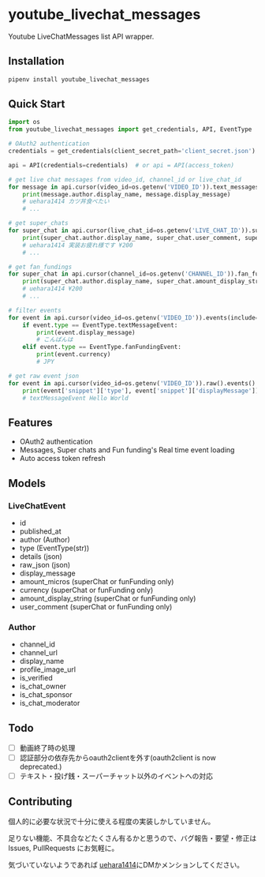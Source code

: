 # youtube_livechat_messages
Youtube LiveChatMessages list API wrapper.


## Installation
```sh
pipenv install youtube_livechat_messages
```

## Quick Start
```python
import os
from youtube_livechat_messages import get_credentials, API, EventType

# OAuth2 authentication
credentials = get_credentials(client_secret_path='client_secret.json')

api = API(credentials=credentials)  # or api = API(access_token)

# get live chat messages from video_id, channel_id or live_chat_id
for message in api.cursor(video_id=os.getenv('VIDEO_ID')).text_messages():
    print(message.author.display_name, message.display_message)
    # uehara1414 カツ丼食べたい
    # ...

# get super_chats
for super_chat in api.cursor(live_chat_id=os.getenv('LIVE_CHAT_ID')).super_chats():
    print(super_chat.author.display_name, super_chat.user_comment, super_chat.amount_display_string)
    # uehara1414 実装お疲れ様です ¥200
    # ...

# get fan_fundings
for super_chat in api.cursor(channel_id=os.getenv('CHANNEL_ID')).fan_fundings():
    print(super_chat.author.display_name, super_chat.amount_display_string)
    # uehara1414 ¥200
    # ...

# filter events
for event in api.cursor(video_id=os.getenv('VIDEO_ID')).events(include=[EventType.textMessageEvent, EventType.fanFundingEvent]):
    if event.type == EventType.textMessageEvent:
        print(event.display_message)
        # こんばんは
    elif event.type == EventType.fanFundingEvent:
        print(event.currency)
        # JPY

# get raw event json
for event in api.cursor(video_id=os.getenv('VIDEO_ID')).raw().events():
    print(event['snippet']['type'], event['snippet']['displayMessage'])
    # textMessageEvent Hello World
```

## Features
- OAuth2 authentication
- Messages, Super chats and Fun funding's Real time event loading
- Auto access token refresh

## Models
### LiveChatEvent
- id
- published_at
- author (Author)
- type (EventType(str))
- details (json)
- raw_json (json)
- display_message
- amount_micros (superChat or funFunding only)
- currency (superChat or funFunding only)
- amount_display_string (superChat or funFunding only)
- user_comment (superChat or funFunding only)

### Author
- channel_id
- channel_url
- display_name
- profile_image_url
- is_verified
- is_chat_owner
- is_chat_sponsor
- is_chat_moderator

## Todo
- [ ] 動画終了時の処理
- [ ] 認証部分の依存先からoauth2clientを外す(oauth2client is now deprecated.)
- [ ] テキスト・投げ銭・スーパーチャット以外のイベントへの対応

## Contributing
個人的に必要な状況で十分に使える程度の実装しかしていません。

足りない機能、不具合などたくさん有るかと思うので、バグ報告・要望・修正はIssues, PullRequests にお気軽に。

気づいていないようであれば [uehara1414](https://twitter.com/uehara1414/)にDMかメンションしてください。
